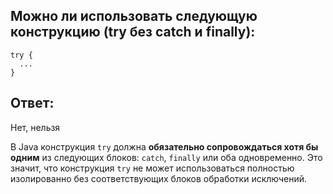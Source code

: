 ## Можно ли использовать следующую конструкцию (try без catch и finally):

```
try {
  ...
}
```

## Ответ:
Нет, нельзя

В Java конструкция ```try``` должна **обязательно сопровождаться хотя бы одним** из следующих блоков: ```catch```, ```finally``` или оба одновременно. Это значит, что конструкция ```try``` не может использоваться полностью изолированно без соответствующих блоков обработки исключений.
